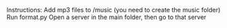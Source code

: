 Instructions:
Add mp3 files to /music (you need to create the music folder)
Run format.py
Open a server in the main folder, then go to that server
